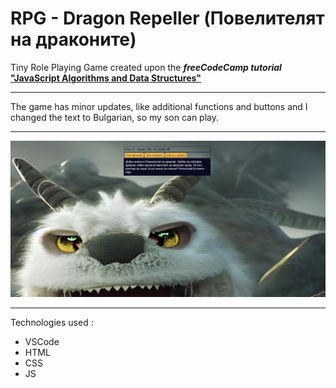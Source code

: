 # RPG - Dragon Repeller (Повелителят на драконите)
Tiny Role Playing Game created upon the ***freeCodeCamp tutorial***  
[**"JavaScript Algorithms and Data Structures"**](  
https://www.freecodecamp.org/learn/javascript-algorithms-and-data-structures-v8)
***
The game has minor updates, like additional functions and buttons and I changed the text to Bulgarian, so my son can play.  
***
![Image](/PrintScreen.jpg)
***
Technologies used :
* VSCode
* HTML
* CSS
* JS

